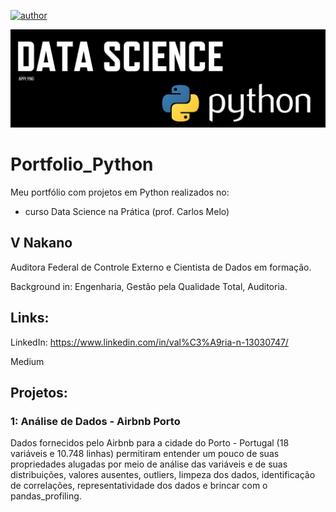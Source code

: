[![author](https://img.shields.io/badge/author-vnakano-blue.svg)](https://www.linkedin.com/in/val%C3%A9ria-n-13030747/) 

<p align="center">
  <img src="DataScience_Python.jpg" >
</p>

# Portfolio_Python

Meu portfólio com projetos em Python realizados no:
- curso Data Science na Prática (prof. Carlos Melo)

## V Nakano
Auditora Federal de Controle Externo e Cientista de Dados em formação.

Background in: Engenharia, Gestão pela Qualidade Total, Auditoria.

## Links:

LinkedIn: https://www.linkedin.com/in/val%C3%A9ria-n-13030747/

Medium

## Projetos:

### 1: Análise de Dados - Airbnb Porto
Dados fornecidos pelo Airbnb para a cidade do Porto - Portugal (18 variáveis e 10.748 linhas) permitiram entender um pouco de suas propriedades alugadas por meio de análise das variáveis e de suas distribuições, valores ausentes, outliers, limpeza dos dados, identificação de correlações, representatividade dos dados e brincar com o pandas_profiling.
